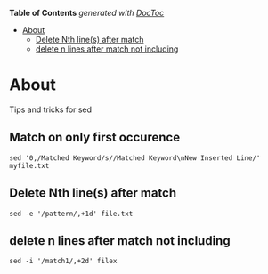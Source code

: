 <!-- START doctoc generated TOC please keep comment here to allow auto update -->
<!-- DON'T EDIT THIS SECTION, INSTEAD RE-RUN doctoc TO UPDATE -->
**Table of Contents**  *generated with [DocToc](https://github.com/thlorenz/doctoc)*

- [About](#about)
  - [Delete Nth line(s) after match](#delete-nth-lines-after-match)
  - [delete n lines after match not including](#delete-n-lines-after-match-not-including)

<!-- END doctoc generated TOC please keep comment here to allow auto update -->

# About
Tips and tricks for sed

## Match on only first occurence

```
sed '0,/Matched Keyword/s//Matched Keyword\nNew Inserted Line/' myfile.txt
```

## Delete Nth line(s) after match

```
sed -e '/pattern/,+1d' file.txt
```

## delete n lines after match not including
```
sed -i '/match1/,+2d' filex
```

